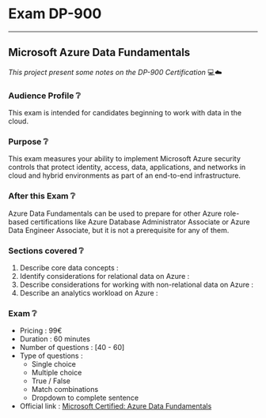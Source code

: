 # Exam DP-900

---

## Microsoft Azure Data Fundamentals

*This project present some notes on the DP-900 Certification* :computer::cloud:

### Audience Profile :grey_question:

This exam is intended for candidates beginning to work with data in the cloud.

### Purpose :grey_question:

This exam measures your ability to implement Microsoft Azure security controls that protect identity, access, data, applications, and networks in cloud and hybrid environments as part of an end-to-end infrastructure.

### After this Exam :grey_question:

Azure Data Fundamentals can be used to prepare for other Azure role-based certifications like Azure Database Administrator Associate or Azure Data Engineer Associate, but it is not a prerequisite for any of them.

### Sections covered :grey_question:

1. Describe core data concepts :
2. Identify considerations for relational data on Azure :
3. Describe considerations for working with non-relational data on Azure :
4. Describe an analytics workload on Azure :

### Exam :grey_question:

- Pricing : 99€
- Duration : 60 minutes
- Number of questions : [40 - 60]
- Type of questions :
    - Single choice
    - Multiple choice
    - True / False
    - Match combinations
    - Dropdown to complete sentence
- Official link : [Microsoft Certified: Azure Data Fundamentals](https://docs.microsoft.com/en-us/certifications/azure-data-fundamentals/#certification-exams)